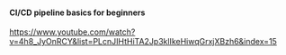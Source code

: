 
#### CI/CD pipeline basics for beginners 
https://www.youtube.com/watch?v=4h8_JyOnRCY&list=PLcnJIHtHiTA2Jp3klIkeHiwqGrxjXBzh6&index=15
